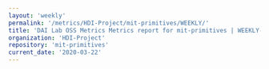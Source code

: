 ```yaml
---
layout: 'weekly'
permalink: '/metrics/HDI-Project/mit-primitives/WEEKLY/'
title: 'DAI Lab OSS Metrics Metrics report for mit-primitives | WEEKLY-REPORT-2020-03-22'
organization: 'HDI-Project'
repository: 'mit-primitives'
current_date: '2020-03-22'
---
```

